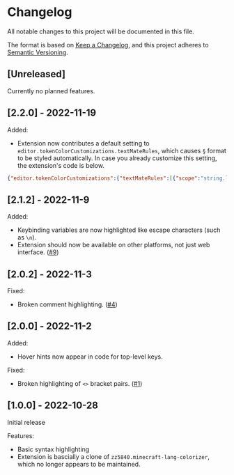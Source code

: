 # Changelog

All notable changes to this project will be documented in this file.

The format is based on [Keep a Changelog](https://keepachangelog.com/en/1.0.0/),
and this project adheres to [Semantic Versioning](https://semver.org/spec/v2.0.0.html).

## [Unreleased]

Currently no planned features.

## [2.2.0] - 2022-11-19

Added:

- Extension now contributes a default setting to `editor.tokenColorCustomizations.textMateRules`, which causes `§` format to be styled automatically. In case you already customize this setting, the extension's code is below.

```JSON
{"editor.tokenColorCustomizations":{"textMateRules":[{"scope":"string.lang","settings":{"foreground":"#ffffff"}},{"scope":"entity.name.function.format.0.lang","settings":{"foreground":"#000000"}},{"scope":"entity.name.function.format.1.lang","settings":{"foreground":"#0000aa"}},{"scope":"entity.name.function.format.2.lang","settings":{"foreground":"#00aa00"}},{"scope":"entity.name.function.format.3.lang","settings":{"foreground":"#00aaaa"}},{"scope":"entity.name.function.format.4.lang","settings":{"foreground":"#aa0000"}},{"scope":"entity.name.function.format.5.lang","settings":{"foreground":"#aa00aa"}},{"scope":"entity.name.function.format.6.lang","settings":{"foreground":"#ffaa00"}},{"scope":"entity.name.function.format.7.lang","settings":{"foreground":"#aaaaaa"}},{"scope":"entity.name.function.format.8.lang","settings":{"foreground":"#555555"}},{"scope":"entity.name.function.format.9.lang","settings":{"foreground":"#5555ff"}},{"scope":"entity.name.function.format.a.lang","settings":{"foreground":"#55ff55"}},{"scope":"entity.name.function.format.b.lang","settings":{"foreground":"#55ffff"}},{"scope":"entity.name.function.format.c.lang","settings":{"foreground":"#ff5555"}},{"scope":"entity.name.function.format.d.lang","settings":{"foreground":"#ff55ff"}},{"scope":"entity.name.function.format.e.lang","settings":{"foreground":"#ffff55"}},{"scope":"entity.name.function.format.f.lang","settings":{"foreground":"#ffffff"}},{"scope":"entity.name.function.format.g.lang","settings":{"foreground":"#ddd605"}},{"scope":"entity.name.function.format.k.lang","settings":{"fontStyle":"italic bold underline strikethrough"}},{"scope":"entity.name.function.format.l.lang","settings":{"fontStyle":"bold"}},{"scope":"entity.name.function.format.m.lang","settings":{"fontStyle":"strikethrough"}},{"scope":"entity.name.function.format.n.lang","settings":{"fontStyle":"underline"}},{"scope":"entity.name.function.format.o.lang","settings":{"fontStyle":"italic"}},{"scope":"entity.name.function.format.r.lang","settings":{"fontStyle":"","foreground":"#ffffff"}}]}}
```

## [2.1.2] - 2022-11-9

Added:

- Keybinding variables are now highlighted like escape characters (such as `\n`).
- Extension should now be available on other platforms, not just web interface. ([#9](https://github.com/AdamRaichu/vscode-minecraft-lang/issues/9))

## [2.0.2] - 2022-11-3

Fixed:

- Broken comment highlighting. ([#4](https://github.com/AdamRaichu/vscode-minecraft-lang/issues/4))

## [2.0.0] - 2022-11-2

Added:

- Hover hints now appear in code for top-level keys.

Fixed:

- Broken highlighting of `<>` bracket pairs. ([#1](https://github.com/AdamRaichu/vscode-minecraft-lang/issues/1))

## [1.0.0] - 2022-10-28

Initial release

Features:

- Basic syntax highlighting
- Extension is bascially a clone of `zz5840.minecraft-lang-colorizer`, which no longer appears to be maintained.
